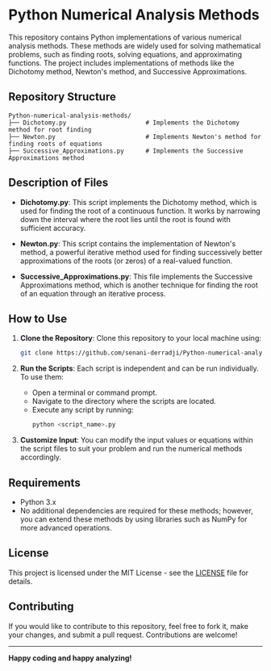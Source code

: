 # Python Numerical Analysis Methods

This repository contains Python implementations of various numerical analysis methods. These methods are widely used for solving mathematical problems, such as finding roots, solving equations, and approximating functions. The project includes implementations of methods like the Dichotomy method, Newton's method, and Successive Approximations.

## Repository Structure

```plaintext
Python-numerical-analysis-methods/
├── Dichotomy.py                      # Implements the Dichotomy method for root finding
├── Newton.py                         # Implements Newton's method for finding roots of equations
├── Successive_Approximations.py      # Implements the Successive Approximations method
```

## Description of Files

- **Dichotomy.py**: This script implements the Dichotomy method, which is used for finding the root of a continuous function. It works by narrowing down the interval where the root lies until the root is found with sufficient accuracy.

- **Newton.py**: This script contains the implementation of Newton's method, a powerful iterative method used for finding successively better approximations of the roots (or zeros) of a real-valued function.

- **Successive_Approximations.py**: This file implements the Successive Approximations method, which is another technique for finding the root of an equation through an iterative process.

## How to Use

1. **Clone the Repository**: 
   Clone this repository to your local machine using:
   ```bash
   git clone https://github.com/senani-derradji/Python-numerical-analysis-methods.git
   ```

2. **Run the Scripts**:
   Each script is independent and can be run individually. To use them:
   - Open a terminal or command prompt.
   - Navigate to the directory where the scripts are located.
   - Execute any script by running:
     ```bash
     python <script_name>.py
     ```

3. **Customize Input**:
   You can modify the input values or equations within the script files to suit your problem and run the numerical methods accordingly.

## Requirements

- Python 3.x
- No additional dependencies are required for these methods; however, you can extend these methods by using libraries such as NumPy for more advanced operations.

## License

This project is licensed under the MIT License - see the [LICENSE](LICENSE) file for details.

## Contributing

If you would like to contribute to this repository, feel free to fork it, make your changes, and submit a pull request. Contributions are welcome!

---

**Happy coding and happy analyzing!**
